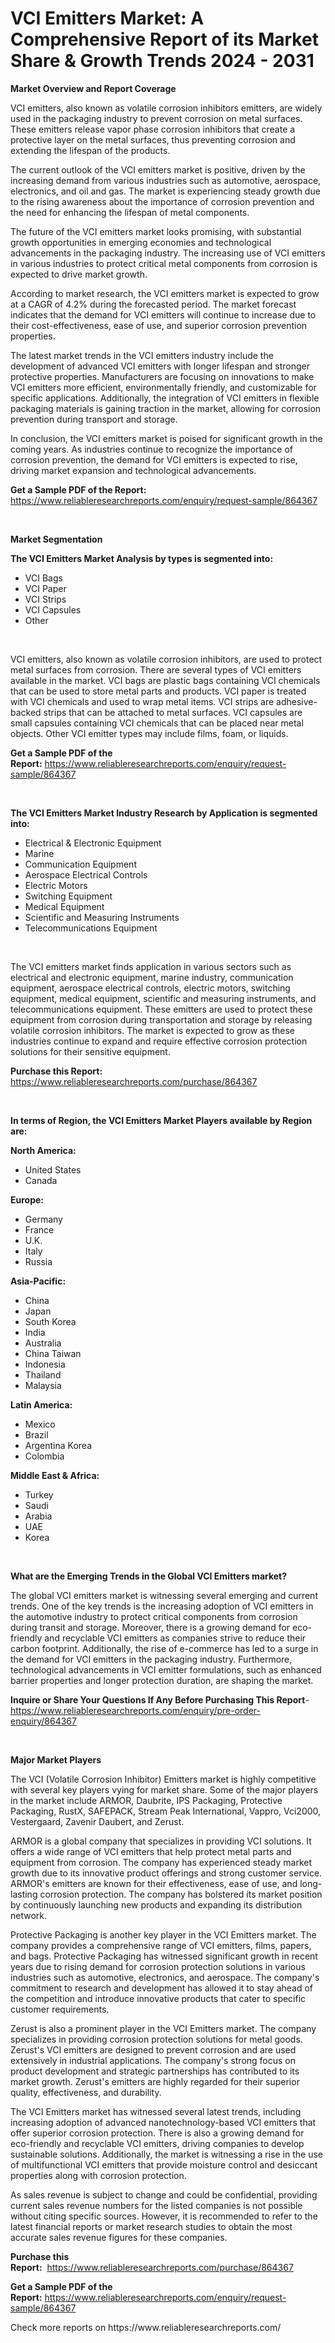 <p><h1>VCI Emitters Market: A Comprehensive Report of its Market Share & Growth Trends 2024 - 2031</h1></p><p><strong>Market Overview and Report Coverage</strong></p>
<p><p>VCI emitters, also known as volatile corrosion inhibitors emitters, are widely used in the packaging industry to prevent corrosion on metal surfaces. These emitters release vapor phase corrosion inhibitors that create a protective layer on the metal surfaces, thus preventing corrosion and extending the lifespan of the products.</p><p>The current outlook of the VCI emitters market is positive, driven by the increasing demand from various industries such as automotive, aerospace, electronics, and oil and gas. The market is experiencing steady growth due to the rising awareness about the importance of corrosion prevention and the need for enhancing the lifespan of metal components.</p><p>The future of the VCI emitters market looks promising, with substantial growth opportunities in emerging economies and technological advancements in the packaging industry. The increasing use of VCI emitters in various industries to protect critical metal components from corrosion is expected to drive market growth.</p><p>According to market research, the VCI emitters market is expected to grow at a CAGR of 4.2% during the forecasted period. The market forecast indicates that the demand for VCI emitters will continue to increase due to their cost-effectiveness, ease of use, and superior corrosion prevention properties. </p><p>The latest market trends in the VCI emitters industry include the development of advanced VCI emitters with longer lifespan and stronger protective properties. Manufacturers are focusing on innovations to make VCI emitters more efficient, environmentally friendly, and customizable for specific applications. Additionally, the integration of VCI emitters in flexible packaging materials is gaining traction in the market, allowing for corrosion prevention during transport and storage.</p><p>In conclusion, the VCI emitters market is poised for significant growth in the coming years. As industries continue to recognize the importance of corrosion prevention, the demand for VCI emitters is expected to rise, driving market expansion and technological advancements.</p></p>
<p><strong>Get a Sample PDF of the Report:</strong> <a href="https://www.reliableresearchreports.com/enquiry/request-sample/864367">https://www.reliableresearchreports.com/enquiry/request-sample/864367</a></p>
<p>&nbsp;</p>
<p><strong>Market Segmentation</strong></p>
<p><strong>The VCI Emitters Market Analysis by types is segmented into:</strong></p>
<p><ul><li>VCI Bags</li><li>VCI Paper</li><li>VCI Strips</li><li>VCI Capsules</li><li>Other</li></ul></p>
<p>&nbsp;</p>
<p><p>VCI emitters, also known as volatile corrosion inhibitors, are used to protect metal surfaces from corrosion. There are several types of VCI emitters available in the market. VCI bags are plastic bags containing VCI chemicals that can be used to store metal parts and products. VCI paper is treated with VCI chemicals and used to wrap metal items. VCI strips are adhesive-backed strips that can be attached to metal surfaces. VCI capsules are small capsules containing VCI chemicals that can be placed near metal objects. Other VCI emitter types may include films, foam, or liquids.</p></p>
<p><strong>Get a Sample PDF of the Report:</strong>&nbsp;<a href="https://www.reliableresearchreports.com/enquiry/request-sample/864367">https://www.reliableresearchreports.com/enquiry/request-sample/864367</a></p>
<p>&nbsp;</p>
<p><strong>The VCI Emitters Market Industry Research by Application is segmented into:</strong></p>
<p><ul><li>Electrical & Electronic Equipment</li><li>Marine</li><li>Communication Equipment</li><li>Aerospace Electrical Controls</li><li>Electric Motors</li><li>Switching Equipment</li><li>Medical Equipment</li><li>Scientific and Measuring Instruments</li><li>Telecommunications Equipment</li></ul></p>
<p>&nbsp;</p>
<p><p>The VCI emitters market finds application in various sectors such as electrical and electronic equipment, marine industry, communication equipment, aerospace electrical controls, electric motors, switching equipment, medical equipment, scientific and measuring instruments, and telecommunications equipment. These emitters are used to protect these equipment from corrosion during transportation and storage by releasing volatile corrosion inhibitors. The market is expected to grow as these industries continue to expand and require effective corrosion protection solutions for their sensitive equipment.</p></p>
<p><strong>Purchase this Report:</strong>&nbsp; <a href="https://www.reliableresearchreports.com/purchase/864367">https://www.reliableresearchreports.com/purchase/864367</a></p>
<p>&nbsp;</p>
<p><strong>In terms of Region, the VCI Emitters Market Players available by Region are:</strong></p>
<p>
    <p> <strong> North America: </strong>
        <ul>
            <li>United States</li>
            <li>Canada</li>
        </ul>
        </p> 
    <p> <strong> Europe: </strong>
        <ul>
            <li>Germany</li>
            <li>France</li>
            <li>U.K.</li>
            <li>Italy</li>
            <li>Russia</li>
        </ul>
        </p> 
    <p> <strong> Asia-Pacific: </strong>
        <ul>
            <li>China</li>
            <li>Japan</li>
            <li>South Korea</li>
            <li>India</li>
            <li>Australia</li>
            <li>China Taiwan</li>
            <li>Indonesia</li>
            <li>Thailand</li>
            <li>Malaysia</li>
        </ul>
        </p> 
    <p> <strong> Latin America: </strong>
        <ul>
            <li>Mexico</li>
            <li>Brazil</li>
            <li>Argentina Korea</li>
            <li>Colombia</li>
        </ul>
        </p> 
    <p> <strong> Middle East & Africa: </strong>
        <ul>
            <li>Turkey</li>
            <li>Saudi</li>
            <li>Arabia</li>
            <li>UAE</li>
            <li>Korea</li>
        </ul>
    </p>
    </p>
<p>&nbsp;</p>
<p><strong>What are the Emerging Trends in the Global VCI Emitters market?</strong></p>
<p><p>The global VCI emitters market is witnessing several emerging and current trends. One of the key trends is the increasing adoption of VCI emitters in the automotive industry to protect critical components from corrosion during transit and storage. Moreover, there is a growing demand for eco-friendly and recyclable VCI emitters as companies strive to reduce their carbon footprint. Additionally, the rise of e-commerce has led to a surge in the demand for VCI emitters in the packaging industry. Furthermore, technological advancements in VCI emitter formulations, such as enhanced barrier properties and longer protection duration, are shaping the market.</p></p>
<p><strong>Inquire or Share Your Questions If Any Before Purchasing This Report</strong>- <a href="https://www.reliableresearchreports.com/enquiry/pre-order-enquiry/864367">https://www.reliableresearchreports.com/enquiry/pre-order-enquiry/864367</a></p>
<p>&nbsp;</p>
<p><strong>Major Market Players</strong></p>
<p><p>The VCI (Volatile Corrosion Inhibitor) Emitters market is highly competitive with several key players vying for market share. Some of the major players in the market include ARMOR, Daubrite, IPS Packaging, Protective Packaging, RustX, SAFEPACK, Stream Peak International, Vappro, Vci2000, Vestergaard, Zavenir Daubert, and Zerust.</p><p>ARMOR is a global company that specializes in providing VCI solutions. It offers a wide range of VCI emitters that help protect metal parts and equipment from corrosion. The company has experienced steady market growth due to its innovative product offerings and strong customer service. ARMOR's emitters are known for their effectiveness, ease of use, and long-lasting corrosion protection. The company has bolstered its market position by continuously launching new products and expanding its distribution network.</p><p>Protective Packaging is another key player in the VCI Emitters market. The company provides a comprehensive range of VCI emitters, films, papers, and bags. Protective Packaging has witnessed significant growth in recent years due to rising demand for corrosion protection solutions in various industries such as automotive, electronics, and aerospace. The company's commitment to research and development has allowed it to stay ahead of the competition and introduce innovative products that cater to specific customer requirements.</p><p>Zerust is also a prominent player in the VCI Emitters market. The company specializes in providing corrosion protection solutions for metal goods. Zerust's VCI emitters are designed to prevent corrosion and are used extensively in industrial applications. The company's strong focus on product development and strategic partnerships has contributed to its market growth. Zerust's emitters are highly regarded for their superior quality, effectiveness, and durability.</p><p>The VCI Emitters market has witnessed several latest trends, including increasing adoption of advanced nanotechnology-based VCI emitters that offer superior corrosion protection. There is also a growing demand for eco-friendly and recyclable VCI emitters, driving companies to develop sustainable solutions. Additionally, the market is witnessing a rise in the use of multifunctional VCI emitters that provide moisture control and desiccant properties along with corrosion protection.</p><p>As sales revenue is subject to change and could be confidential, providing current sales revenue numbers for the listed companies is not possible without citing specific sources. However, it is recommended to refer to the latest financial reports or market research studies to obtain the most accurate sales revenue figures for these companies.</p></p>
<p><strong>Purchase this Report:</strong>&nbsp;&nbsp;<a href="https://www.reliableresearchreports.com/purchase/864367">https://www.reliableresearchreports.com/purchase/864367</a></p>
<p></p>
<p><strong>Get a Sample PDF of the Report:</strong>&nbsp;<a href="https://www.reliableresearchreports.com/enquiry/request-sample/864367">https://www.reliableresearchreports.com/enquiry/request-sample/864367</a></p>
<p>Check more reports on https://www.reliableresearchreports.com/</p>